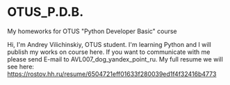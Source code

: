 # OTUS_P.D.B.
My homeworks for OTUS "Python Developer Basic" course

Hi, I'm Andrey Vilichinskiy, OTUS student. I'm learning Python and I will publish my works on course here.
If you want to communicate with me please send E-mail to AVL007_dog_yandex_point_ru.
My full resume we will see here: https://rostov.hh.ru/resume/6504721eff01633f280039ed1f4f32416b4773
